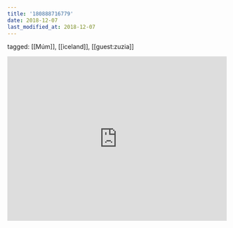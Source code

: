 ```yaml
---
title: '180888716779'
date: 2018-12-07
last_modified_at: 2018-12-07
---
```

tagged: [[Múm]], [[iceland]], [[guest:zuzia]]
<iframe allow="accelerometer; autoplay; clipboard-write; encrypted-media; gyroscope; picture-in-picture" allowfullscreen="" frameborder="0" height="375" id="youtube_iframe" src="https://www.youtube.com/embed/l5hBkQT3-C8?feature=oembed&amp;enablejsapi=1&amp;origin=https://safe.txmblr.com&amp;wmode=opaque" width="500"></iframe>